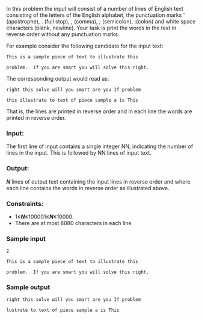 In this problem the input will consist of a number of lines of English text consisting of the letters of the English alphabet, the punctuation marks &#39; (apostrophe), . (full stop), , (comma), ; (semicolon), :(colon) and white space characters (blank, newline). Your task is print the words in the text in reverse order without any punctuation marks.

For example consider the following candidate for the input text:

  `This is a sample piece of text to illustrate this`

  `problem.  If you are smart you will solve this right.`

The corresponding output would read as:

  `right this solve will you smart are you If problem`

  `this illustrate to text of piece sample a is This`

That is, the lines are printed in reverse order and in each line the words are printed in reverse order.

### **Input:**

The first line of input contains a single integer NN, indicating the number of lines in the input. This is followed by NN lines of input text.

### **Output:**

***N*** lines of output text containing the input lines in reverse order and where each line contains the words in reverse order as illustrated above.

### **Constraints:**

- 1≤***N***≤100001≤***N***≤10000.
- There are at most 8080 characters in each line

### **Sample input**

`2`

`This is a sample piece of text to illustrate this`

`problem.  If you are smart you will solve this right.`

### **Sample output**

`right this solve will you smart are you If problem`

`lustrate to text of piece sample a is This`
